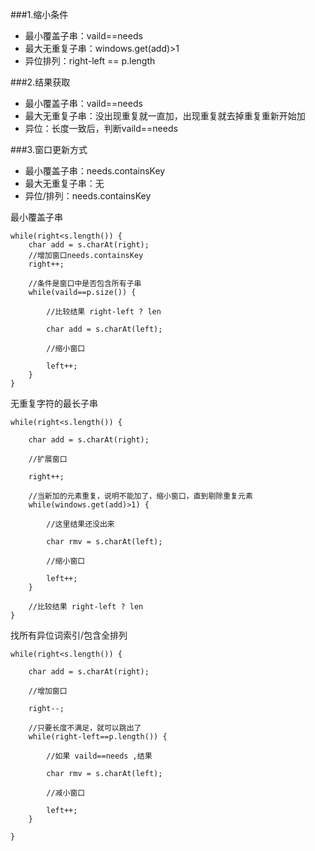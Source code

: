 
###1.缩小条件
- 最小覆盖子串：vaild==needs
- 最大无重复子串：windows.get(add)>1
- 异位排列：right-left == p.length

###2.结果获取
* 最小覆盖子串：vaild==needs
* 最大无重复子串：没出现重复就一直加，出现重复就去掉重复重新开始加
* 异位：长度一致后，判断vaild==needs

###3.窗口更新方式
+ 最小覆盖子串：needs.containsKey
+ 最大无重复子串：无
+ 异位/排列：needs.containsKey


最小覆盖子串
```
while(right<s.length()) {
	char add = s.charAt(right);
	//增加窗口needs.containsKey
	right++;

	//条件是窗口中是否包含所有子串
	while(vaild==p.size()) {

		//比较结果 right-left ? len

		char add = s.charAt(left);

		//缩小窗口

		left++;
	}
}
```

无重复字符的最长子串

```
while(right<s.length()) {

	char add = s.charAt(right);

	//扩展窗口

	right++;

	//当新加的元素重复，说明不能加了，缩小窗口，直到剔除重复元素
	while(windows.get(add)>1) {

		//这里结果还没出来

		char rmv = s.charAt(left);

		//缩小窗口

		left++;
	}

	//比较结果 right-left ? len
}

```



找所有异位词索引/包含全排列

```
while(right<s.length()) {

	char add = s.charAt(right);

	//增加窗口

	right--;

	//只要长度不满足，就可以跳出了
	while(right-left==p.length()) {

		//如果 vaild==needs ,结果

		char rmv = s.charAt(left);

		//减小窗口

		left++;
	}
	
}
```


